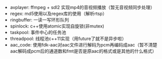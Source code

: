 - avplayer: ffmpeg + sdl2 实现mp4的音视频播放（暂无音视频同步处理）
- regex: md5使用以及regex库的使用（解析rtsp）
- ringbuffer: 一读一写环形队列
- spinlock: c++使用atomic实现自旋锁(非mutex)
- taskpool: 事件中心的任务池
- threadpool: 线程池c++11实现（用future了就不是异步啦）
- aac_code: 使用fdk-aac对aac文件进行解码为pcm再编码成aac（暂不清楚aac解码成pcm后的通道数和fmt是否是原aac的格式或是其他的什么格式）